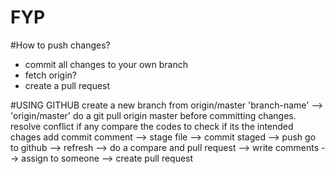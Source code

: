 # FYP

#How to push changes?
- commit all changes to your own branch
- fetch origin?
- create a pull request

#USING GITHUB 
create a new branch from origin/master
'branch-name' --> 'origin/master'
do a git pull origin master before committing changes.
resolve conflict if any
compare the codes to check if its the intended chages
add commit comment --> stage file --> commit staged --> push
go to github --> refresh --> do a compare and pull request --> write comments --> assign to someone --> create pull request
